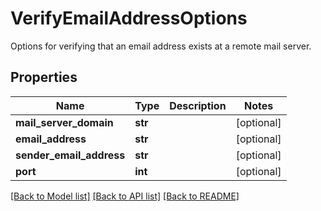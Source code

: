 # VerifyEmailAddressOptions

Options for verifying that an email address exists at a remote mail server.
## Properties
Name | Type | Description | Notes
------------ | ------------- | ------------- | -------------
**mail_server_domain** | **str** |  | [optional] 
**email_address** | **str** |  | [optional] 
**sender_email_address** | **str** |  | [optional] 
**port** | **int** |  | [optional] 

[[Back to Model list]](../README#documentation-for-models) [[Back to API list]](../README#documentation-for-api-endpoints) [[Back to README]](../README)


